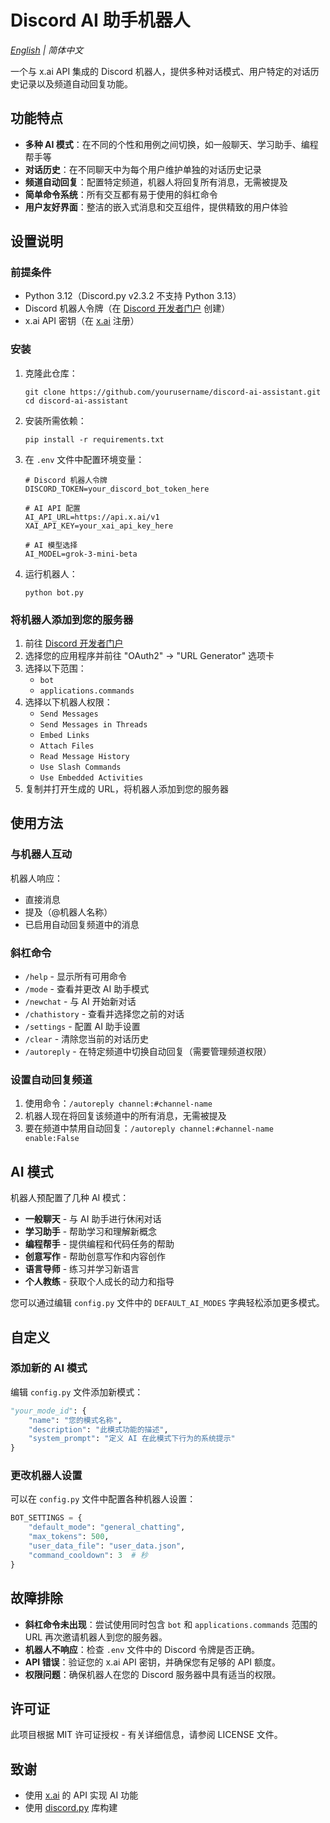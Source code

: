 # Discord AI 助手机器人

*[English](README.md) | 简体中文*

一个与 x.ai API 集成的 Discord 机器人，提供多种对话模式、用户特定的对话历史记录以及频道自动回复功能。

## 功能特点

- **多种 AI 模式**：在不同的个性和用例之间切换，如一般聊天、学习助手、编程帮手等
- **对话历史**：在不同聊天中为每个用户维护单独的对话历史记录
- **频道自动回复**：配置特定频道，机器人将回复所有消息，无需被提及
- **简单命令系统**：所有交互都有易于使用的斜杠命令
- **用户友好界面**：整洁的嵌入式消息和交互组件，提供精致的用户体验

## 设置说明

### 前提条件

- Python 3.12（Discord.py v2.3.2 不支持 Python 3.13）
- Discord 机器人令牌（在 [Discord 开发者门户](https://discord.com/developers/applications) 创建）
- x.ai API 密钥（在 [x.ai](https://x.ai) 注册）

### 安装

1. 克隆此仓库：
   ```
   git clone https://github.com/yourusername/discord-ai-assistant.git
   cd discord-ai-assistant
   ```

2. 安装所需依赖：
   ```
   pip install -r requirements.txt
   ```

3. 在 `.env` 文件中配置环境变量：
   ```
   # Discord 机器人令牌
   DISCORD_TOKEN=your_discord_bot_token_here

   # AI API 配置
   AI_API_URL=https://api.x.ai/v1
   XAI_API_KEY=your_xai_api_key_here

   # AI 模型选择
   AI_MODEL=grok-3-mini-beta
   ```

4. 运行机器人：
   ```
   python bot.py
   ```

### 将机器人添加到您的服务器

1. 前往 [Discord 开发者门户](https://discord.com/developers/applications)
2. 选择您的应用程序并前往 "OAuth2" → "URL Generator" 选项卡
3. 选择以下范围：
   - `bot`
   - `applications.commands`
4. 选择以下机器人权限：
   - `Send Messages`
   - `Send Messages in Threads`
   - `Embed Links`
   - `Attach Files`
   - `Read Message History`
   - `Use Slash Commands`
   - `Use Embedded Activities`
5. 复制并打开生成的 URL，将机器人添加到您的服务器

## 使用方法

### 与机器人互动

机器人响应：
- 直接消息
- 提及（@机器人名称）
- 已启用自动回复频道中的消息

### 斜杠命令

- `/help` - 显示所有可用命令
- `/mode` - 查看并更改 AI 助手模式
- `/newchat` - 与 AI 开始新对话
- `/chathistory` - 查看并选择您之前的对话
- `/settings` - 配置 AI 助手设置
- `/clear` - 清除您当前的对话历史
- `/autoreply` - 在特定频道中切换自动回复（需要管理频道权限）

### 设置自动回复频道

1. 使用命令：`/autoreply channel:#channel-name`
2. 机器人现在将回复该频道中的所有消息，无需被提及
3. 要在频道中禁用自动回复：`/autoreply channel:#channel-name enable:False`

## AI 模式

机器人预配置了几种 AI 模式：

- **一般聊天** - 与 AI 助手进行休闲对话
- **学习助手** - 帮助学习和理解新概念
- **编程帮手** - 提供编程和代码任务的帮助
- **创意写作** - 帮助创意写作和内容创作
- **语言导师** - 练习并学习新语言
- **个人教练** - 获取个人成长的动力和指导

您可以通过编辑 `config.py` 文件中的 `DEFAULT_AI_MODES` 字典轻松添加更多模式。

## 自定义

### 添加新的 AI 模式

编辑 `config.py` 文件添加新模式：

```python
"your_mode_id": {
    "name": "您的模式名称",
    "description": "此模式功能的描述",
    "system_prompt": "定义 AI 在此模式下行为的系统提示"
}
```

### 更改机器人设置

可以在 `config.py` 文件中配置各种机器人设置：

```python
BOT_SETTINGS = {
    "default_mode": "general_chatting",
    "max_tokens": 500,
    "user_data_file": "user_data.json",
    "command_cooldown": 3  # 秒
}
```

## 故障排除

- **斜杠命令未出现**：尝试使用同时包含 `bot` 和 `applications.commands` 范围的 URL 再次邀请机器人到您的服务器。
- **机器人不响应**：检查 `.env` 文件中的 Discord 令牌是否正确。
- **API 错误**：验证您的 x.ai API 密钥，并确保您有足够的 API 额度。
- **权限问题**：确保机器人在您的 Discord 服务器中具有适当的权限。

## 许可证

此项目根据 MIT 许可证授权 - 有关详细信息，请参阅 LICENSE 文件。

## 致谢

- 使用 [x.ai](https://x.ai) 的 API 实现 AI 功能
- 使用 [discord.py](https://discordpy.readthedocs.io/) 库构建 